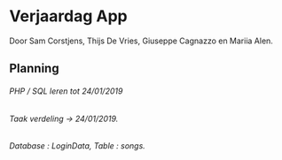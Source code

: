 # Verjaardag App
Door Sam Corstjens, Thijs De Vries, Giuseppe Cagnazzo en Mariia Alen.
## Planning

###### PHP / SQL leren tot 24/01/2019

###### Taak verdeling -> 24/01/2019.

###### Database : LoginData, Table : songs.
